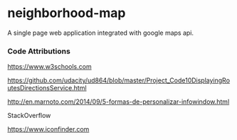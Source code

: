 # neighborhood-map
A single page web application integrated with google maps api.

### Code Attributions

https://www.w3schools.com

https://github.com/udacity/ud864/blob/master/Project_Code10DisplayingRoutesDirectionsService.html

http://en.marnoto.com/2014/09/5-formas-de-personalizar-infowindow.html

StackOverflow

https://www.iconfinder.com
